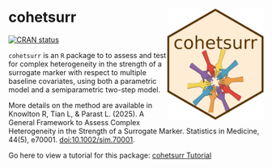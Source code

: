 # cohetsurr <img src="hex_cohetsurr.png" align="right" height="220" alt="cohetsurr hex logo" />

<!-- badges: start -->
[![CRAN status](https://www.r-pkg.org/badges/version/cohetsurr)](https://CRAN.R-project.org/package=cohetsurr)
<!-- badges: end -->

`cohetsurr` is an `R` package to to assess and test for complex heterogeneity in the strength of a surrogate marker with respect to multiple baseline covariates, using both a parametric model and a semiparametric two-step model.   

More details on the method are available in Knowlton R, Tian L, & Parast L. (2025). A General Framework to Assess Complex Heterogeneity in the Strength of a Surrogate Marker. Statistics in Medicine, 44(5), e70001. [doi:10.1002/sim.70001](https://doi.org/10.1002/sim.70001). 

Go here to view a tutorial for this package: [cohetsurr Tutorial](https://htmlpreview.github.io/?https://github.com/rebeccaknowlton/cohetsurr/blob/main/cohetsurr_tutorial.html )  

